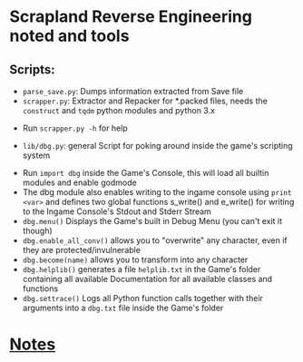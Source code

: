 # Scrapland Reverse Engineering noted and tools

## Scripts:
* `parse_save.py`: Dumps information extracted from Save file
* `scrapper.py`: Extractor and Repacker for *.packed files, needs the `construct` and `tqdm` python modules and python 3.x
 - Run `scrapper.py -h` for help
* `lib/dbg.py`: general Script for poking around  inside the game's scripting system
 - Run `import dbg` inside the Game's Console,
  this will load all builtin modules and enable godmode
 - The dbg module also enables writing to the ingame console using `print <var>`
  and defines two global functions s_write() and e_write() for writing to the Ingame Console's Stdout and Stderr Stream
 - `dbg.menu()` Displays the Game's built in Debug Menu (you can't exit it though)
 - `dbg.enable_all_conv()` allows you to "overwrite" any character, even if they are protected/invulnerable
 - `dbg.become(name)` allows you to transform into any character
 - `dbg.helplib()` generates a file `helplib.txt` in the Game's folder containing all available Documentation for all available classes and functions
 - `dbg.settrace()` Logs all Python function calls together with their arguments into a `dbg.txt` file inside the Game's folder

# [Notes](NOTES.md)
